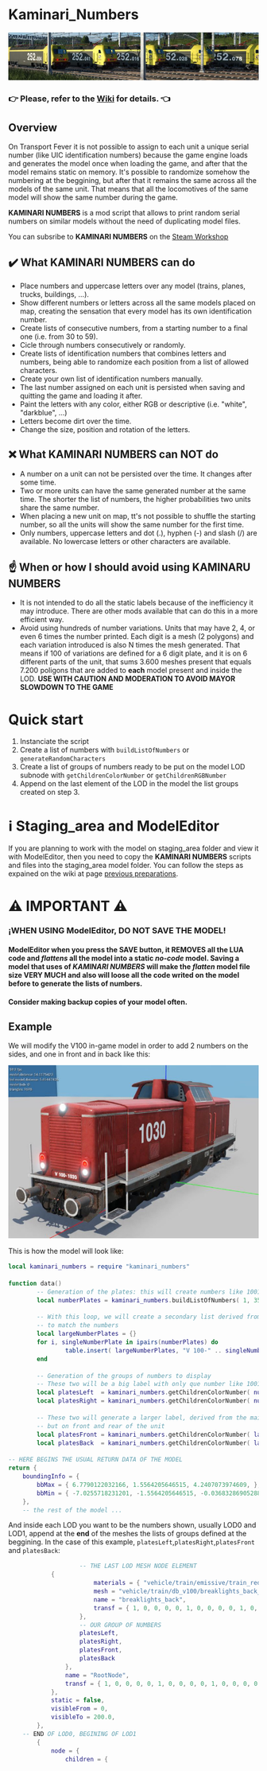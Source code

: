 # Kaminari_Numbers
![example](https://github.com/telecotxesco/Kaminari_Numbers/blob/main/img/banner.jpg?raw=true)

### :point_right: Please, refer to the [Wiki](https://github.com/telecotxesco/Kaminari_Numbers/wiki) for details. :point_left:

## Overview
On Transport Fever it is not possible to assign to each unit a unique serial number (like UIC identification numbers) because the game engine loads and generates the model once when loading the game, and after that the model remains static on memory. It's possible to randomize somehow the numbering at the beggining, but after that it remains the same across all the models of the same unit. That means that all the locomotives of the same model will show the same number during the game.

**KAMINARI NUMBERS** is a mod script that allows to print random serial numbers on similar models without the need of duplicating model files.

You can subsribe to **KAMINARI NUMBERS** on the [Steam Workshop](https://steamcommunity.com/workshop/managerequireditems/?id=2312549569/)

## :heavy_check_mark: What KAMINARI NUMBERS can do
* Place numbers and uppercase letters over any model (trains, planes, trucks, buildings, ...).
* Show different numbers or letters across all the same models placed on map, creating the sensation that every model has its own identification number.
* Create lists of consecutive numbers, from a starting number to a final one (i.e. from 30 to 59).
* Cicle through numbers consecutively or randomly.
* Create lists of identification numbers that combines letters and numbers, being able to randomize each position from a list of allowed characters.
* Create your own list of identification numbers manually.
* The last number assigned on each unit is persisted when saving and quitting the game and loading it after.
* Paint the letters with any color, either RGB or descriptive (i.e. "white", "darkblue", ...)
* Letters become dirt over the time.
* Change the size, position and rotation of the letters.

## :x: What KAMINARI NUMBERS can NOT do
* A number on a unit can not be persisted over the time. It changes after some time.
* Two or more units can have the same generated number at the same time. The shorter the list of numbers, the higher probabilities two units share the same number.
* When placing a new unit on map, tt's not possible to shuffle the starting number, so all the units will show the same number for the first time.
* Only numbers, uppercase letters and dot (.), hyphen (-) and slash (/) are available. No lowercase letters or other characters are available.

## :point_up: When or how I should avoid using KAMINARU NUMBERS
* It is not intended to do all the static labels because of the inefficiency it may introduce. There are other mods available that can do this in a more efficient way.
* Avoid using hundreds of number variations. Units that may have 2, 4, or even 6 times the number printed. Each digit is a mesh (2 polygons) and each variation introduced is also N times the mesh generated. That means if 100 of variations are defined for a 6 digit plate, and it is on 6 different parts of the unit, that sums 3.600 meshes present that equals 7.200 poligons that are added to **each** model present and inside the LOD. **USE WITH CAUTION AND MODERATION TO AVOID MAYOR SLOWDOWN TO THE GAME**

# Quick start
1) Instanciate the script
2) Create a list of numbers with `buildListOfNumbers` or `generateRandomCharacters`
3) Create a list of groups of numbers ready to be put on the model LOD subnode with `getChildrenColorNumber` or `getChildrenRGBNumber`
4) Append on the last element of the LOD in the model the list groups created on step 3.

# :information_source: Staging_area and ModelEditor
If you are planning to work with the model on staging_area folder and view it with ModelEditor, then you need to copy the **KAMINARI NUMBERS** scripts and files into the staging_area model folder. You can follow the steps as expained on the wiki at page [previous preparations](https://github.com/telecotxesco/Kaminari_Numbers/wiki/Previous-preparations).

# :warning: **IMPORTANT** :warning:
### ¡WHEN USING ModelEditor, DO NOT SAVE THE MODEL!
#### ModelEditor when you press the SAVE button, it **REMOVES** all the LUA code and *flattens* all the model into a static *no-code* model. Saving a model that uses of *KAMINARI NUMBERS* will make the *flatten* model file size **VERY MUCH** and also will loose all the code writed on the model before to generate the lists of numbers.
#### Consider making backup copies of your model often.

## Example
We will modify the V100 in-game model in order to add 2 numbers on the sides, and one in front and in back like this:

![example](https://github.com/telecotxesco/Kaminari_Numbers/blob/main/img/example1.jpg?raw=true)

This is how the model will look like:
```lua
local kaminari_numbers = require "kaminari_numbers"

function data()
        -- Generation of the plates: this will create numbers like 1001, 1002, ... 1035.
        local numberPlates = kaminari_numbers.buildListOfNumbers( 1, 35, true, 3, "1", "" )

        -- With this loop, we will create a secondary list derived from the first, in order
        -- to match the numbers
        local largeNumberPlates = {}
        for i, singleNumberPlate in ipairs(numberPlates) do
                table.insert( largeNumberPlates, "V 100-" .. singleNumberPlate )
        end

        -- Generation of the groups of numbers to display
        -- These two will be a big label with only que number like 1001, 1002, ... 1035
        local platesLeft  = kaminari_numbers.getChildrenColorNumber( numberPlates      , "white", "Helvetica", 24.0,  3.90,  1.00, 2.05,   0, 0, 0 )
        local platesRight = kaminari_numbers.getChildrenColorNumber( numberPlates      , "white", "Helvetica", 24.0,  1.90, -1.00, 2.05, 180, 0, 0 )
		
        -- These two will generate a larger label, derived from the mail numberPlates list, 
        -- but on front and rear of the unit
        local platesFront = kaminari_numbers.getChildrenColorNumber( largeNumberPlates , "white", "Helvetica",  4.0,  6.01, -0.38, 1.45, -90, 0, 0 )
        local platesBack  = kaminari_numbers.getChildrenColorNumber( largeNumberPlates , "white", "Helvetica",  4.0, -6.31,  0.38, 1.45,  90, 0, 0 )
	
-- HERE BEGINS THE USUAL RETURN DATA OF THE MODEL
return {
    boundingInfo = {
        bbMax = { 6.7790122032166, 1.5564205646515, 4.2407073974609, },
        bbMin = { -7.0255718231201, -1.5564205646515, -0.036832869052887, },
    },
    -- the rest of the model ... 
```

And inside each LOD you want to be the numbers shown, usually LOD0 and LOD1, append at the **end** of the meshes the lists of groups defined at the beggining. In the case of this example, `platesLeft`,`platesRight`,`platesFront` and `platesBack`:
```lua
                    -- THE LAST LOD MESH NODE ELEMENT
		    {
                        materials = { "vehicle/train/emissive/train_red_lights.mtl", },
                        mesh = "vehicle/train/db_v100/breaklights_back_lod0.msh",
                        name = "breaklights_back",
                        transf = { 1, 0, 0, 0, 0, 1, 0, 0, 0, 0, 1, 0, 0, 0, 0, 1, },
                    },
                    -- OUR GROUP OF NUMBERS
                    platesLeft,
                    platesRight,
                    platesFront,
                    platesBack
                },
                name = "RootNode",
                transf = { 1, 0, 0, 0, 0, 1, 0, 0, 0, 0, 1, 0, 0, 0, 0, 1, },
            },
            static = false,
            visibleFrom = 0,
            visibleTo = 200.0,
        },
    -- END OF LOD0, BEGINING OF LOD1
        {
            node = {
                children = {
```

